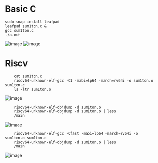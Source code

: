 # Basic C

    sudo snap install leafpad
    leafpad sum1ton.c &
    gcc sum1ton.c
    ./a.out

![image](https://github.com/saivardhan3333/VSD-HD/assets/60193705/2dd738e0-542f-4cef-9430-6f8c50cc3935)
![image](https://github.com/saivardhan3333/VSD-HD/assets/60193705/f542d1a0-d210-4275-90f8-fcc586f47851)

# Riscv

        cat sum1ton.c
        riscv64-unknown-elf-gcc -O1 -mabi=lp64 -march=rv64i -o sum1ton.o sum1ton.c
        ls -ltr sum1ton.o
![image](https://github.com/saivardhan3333/VSD-HD/assets/60193705/d922627f-cd59-4170-b247-a2456a2173c8)

        riscv64-unknown-elf-objdump -d sum1ton.o
        riscv64-unknown-elf-objdump -d sum1ton.o | less
        /main
![image](https://github.com/saivardhan3333/VSD-HD/assets/60193705/482d9d01-42ff-4032-9909-c54c9011a1ac)

        riscv64-unknown-elf-gcc -Ofast -mabi=lp64 -march=rv64i -o sum1ton.o sum1ton.c
        riscv64-unknown-elf-objdump -d sum1ton.o | less
        /main
![image](https://github.com/saivardhan3333/VSD-HD/assets/60193705/487bbc60-5626-4800-be1c-dbe217924d5f)
